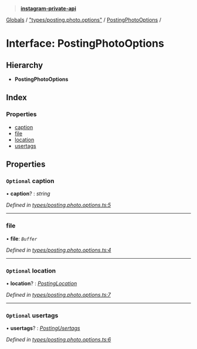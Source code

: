 > **[instagram-private-api](../README.md)**

[Globals](../globals.md) / ["types/posting.photo.options"](../modules/_types_posting_photo_options_.md) / [PostingPhotoOptions](_types_posting_photo_options_.postingphotooptions.md) /

# Interface: PostingPhotoOptions

## Hierarchy

* **PostingPhotoOptions**

## Index

### Properties

* [caption](_types_posting_photo_options_.postingphotooptions.md#optional-caption)
* [file](_types_posting_photo_options_.postingphotooptions.md#file)
* [location](_types_posting_photo_options_.postingphotooptions.md#optional-location)
* [usertags](_types_posting_photo_options_.postingphotooptions.md#optional-usertags)

## Properties

### `Optional` caption

• **caption**? : *string*

*Defined in [types/posting.photo.options.ts:5](https://github.com/Nerixyz/instagram-private-api/blob/e5037ee/src/types/posting.photo.options.ts#L5)*

___

###  file

• **file**: *`Buffer`*

*Defined in [types/posting.photo.options.ts:4](https://github.com/Nerixyz/instagram-private-api/blob/e5037ee/src/types/posting.photo.options.ts#L4)*

___

### `Optional` location

• **location**? : *[PostingLocation](_types_posting_options_.postinglocation.md)*

*Defined in [types/posting.photo.options.ts:7](https://github.com/Nerixyz/instagram-private-api/blob/e5037ee/src/types/posting.photo.options.ts#L7)*

___

### `Optional` usertags

• **usertags**? : *[PostingUsertags](_types_posting_options_.postingusertags.md)*

*Defined in [types/posting.photo.options.ts:6](https://github.com/Nerixyz/instagram-private-api/blob/e5037ee/src/types/posting.photo.options.ts#L6)*